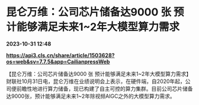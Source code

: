 # 昆仑万维：公司芯片储备达9000 张 预计能够满足未来1~2年大模型算力需求

**2023-10-31 12:48**

**https://api3.cls.cn/share/article/1503628?os=web&sv=7.7.5&app=CailianpressWeb**

【昆仑万维：公司芯片储备达9000 张 预计能够满足未来1~2年大模型算力需求】财联社10月31日电，昆仑万维在业绩说明会上表示，在硬件端，自2020年起，公司便前瞻性地进行算力储备，现已构建了自主可控的算力集群。目前公司芯片储备达9000张，预计能够满足未来1~2年除视频AIGC之外的大模型算力需求。